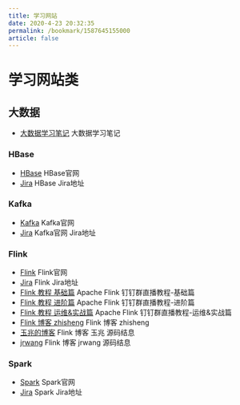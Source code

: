 ```yaml
---
title: 学习网站
date: 2020-4-23 20:32:35
permalink: /bookmark/1587645155000
article: false
---
```

# 学习网站类

## 大数据

* [大数据学习笔记](https://github.com/heibaiying/BigData-Notes) 大数据学习笔记

### HBase
* [HBase](https://hbase.apache.org/) HBase官网
* [Jira](https://issues.apache.org/jira/projects/HBASE/summary) HBase Jira地址

### Kafka
* [Kafka](https://kafka.apache.org/) Kafka官网
* [Jira](https://issues.apache.org/jira/projects/KAFKA/summary) Kafka官网 Jira地址

### Flink
* [Flink](https://flink.apache.org/) Flink官网
* [Jira](https://issues.apache.org/jira/projects/FLINK/summary) Flink Jira地址
* [Flink 教程 基础篇](https://ververica.cn/developers/flink-training-course1/) Apache Flink 钉钉群直播教程-基础篇
* [Flink 教程 进阶篇](https://ververica.cn/developers/flink-training-course2/) Apache Flink 钉钉群直播教程-进阶篇
* [Flink 教程 运维&实战篇](https://ververica.cn/developers/flink-training-course3/) Apache Flink 钉钉群直播教程-运维&实战篇
* [Flink 博客 zhisheng](http://www.54tianzhisheng.cn/tags/Flink/) Flink 博客 zhisheng
* [玉兆的博客](http://chenyuzhao.me/categories/Flink%E6%BA%90%E7%A0%81/) Flink 博客 玉兆 源码结息
* [jrwang](https://blog.jrwang.me/) Flink 博客 jrwang 源码结息

### Spark
* [Spark](https://spark.apache.org/) Spark官网
* [Jira](https://issues.apache.org/jira/projects/SPARK/summary) Spark Jira地址